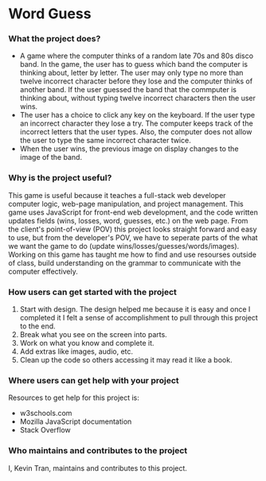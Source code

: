 # Word Guess 

### What the project does?
- A game where the computer thinks of a random late 70s and 80s disco band. In the game, the user has to guess which band the computer is thinking about, letter by letter. The user may only type no more than twelve incorrect character before they lose and the computer thinks of another band. If the user guessed the band that the commputer is thinking about, without typing twelve incorrect characters then the user wins. 
- The user has a choice to click any key on the keyboard. If the user type an incorrect character they lose a try. The computer keeps track of the incorrect letters that the user types. Also, the computer does not allow the user to type the same incorrect character twice. 
- When the user wins, the previous image on display changes to the image of the band. 

### Why is the project useful?
This game is useful because it teaches a full-stack web developer computer logic, web-page manipulation, and project management. This game uses JavaScript for front-end web development, and the code written updates fields (wins, losses, word, guesses, etc.) on the web page. From the client's point-of-view (POV) this project looks straight forward and easy to use, but from the developer's POV, we have to seperate parts of the what we want the game to do (update wins/losses/guesses/words/images). Working on this game has taught me how to find and use resourses outside of class, build understanding on the grammar to communicate with the computer effectively. 

### How users can get started with the project
1. Start with design. The design helped me because it is easy and once I completed it I felt a sense of accomplishment to pull through this project to the end. 
2. Break what you see on the screen into parts.
3. Work on what you know and complete it. 
4. Add extras like images, audio, etc. 
5. Clean up the code so others accessing it may read it like a book.

### Where users can get help with your project
Resources to get help for this project is:
- w3schools.com
- Mozilla JavaScript documentation
- Stack Overflow

### Who maintains and contributes to the project
I, Kevin Tran, maintains and contributes to this project. 
